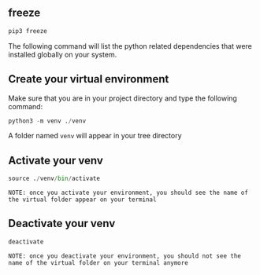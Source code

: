 ## freeze
```python
pip3 freeze
```
The following command will list the python related dependencies that were installed globally on your system.


## Create your virtual environment
Make sure that you are in your project directory and type the following command:
```python
python3 -m venv ./venv
```
 
A folder named `venv` will appear in your tree directory

## Activate your venv
```python
source ./venv/bin/activate
```

	NOTE: once you activate your environment, you should see the name of the virtual folder appear on your terminal


## Deactivate your venv
```python
deactivate
```

	NOTE: once you deactivate your environment, you should not see the name of the virtual folder on your terminal anymore